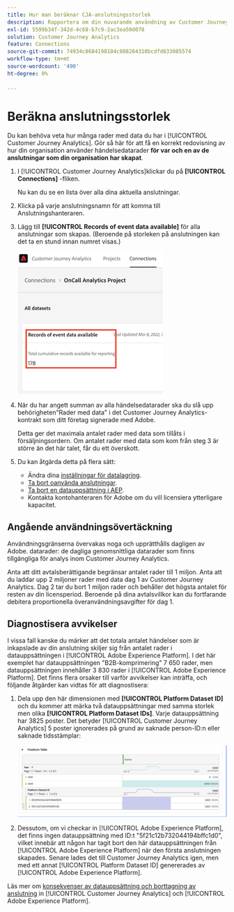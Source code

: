 ```yaml
---
title: Hur man beräknar CJA-anslutningsstorlek
description: Rapportera om din nuvarande användning av Customer Journey Analytics
exl-id: 5599b34f-342d-4c68-b7c9-2ac3ea50d078
solution: Customer Journey Analytics
feature: Connections
source-git-commit: 74934c8684198104c808284310bcdfd633085574
workflow-type: tm+mt
source-wordcount: '490'
ht-degree: 0%

---
```


# Beräkna anslutningsstorlek

Du kan behöva veta hur många rader med data du har i [!UICONTROL Customer Journey Analytics]. Gör så här för att få en korrekt redovisning av hur din organisation använder händelsedatarader **för var och en av de anslutningar som din organisation har skapat**.

1. I [!UICONTROL Customer Journey Analytics]klickar du på **[!UICONTROL Connections]** -fliken.

   Nu kan du se en lista över alla dina aktuella anslutningar.

1. Klicka på varje anslutningsnamn för att komma till Anslutningshanteraren.

1. Lägg till **[!UICONTROL Records of event data available]** för alla anslutningar som skapas. (Beroende på storleken på anslutningen kan det ta en stund innan numret visas.)

   ![händelsedata](assets/event-data.png)

1. När du har angett summan av alla händelsedatarader ska du slå upp behörigheten&quot;Rader med data&quot; i det Customer Journey Analytics-kontrakt som ditt företag signerade med Adobe.

   Detta ger det maximala antalet rader med data som tillåts i försäljningsordern. Om antalet rader med data som kom från steg 3 är större än det här talet, får du ett överskott.

1. Du kan åtgärda detta på flera sätt:

   * Ändra dina [inställningar för datalagring](https://experienceleague.adobe.com/docs/analytics-platform/using/cja-connections/manage-connections.html?lang=en#set-rolling-window-for-connection-data-retention).
   * [Ta bort oanvända anslutningar](https://experienceleague.adobe.com/docs/analytics-platform/using/cja-overview/cja-faq.html?lang=en#implications-of-deleting-data-components).
   * [Ta bort en datauppsättning i AEP](https://experienceleague.adobe.com/docs/analytics-platform/using/cja-overview/cja-faq.html?lang=en#implications-of-deleting-data-components).
   * Kontakta kontohanteraren för Adobe om du vill licensiera ytterligare kapacitet.

## Angående användningsövertäckning

Användningsgränserna övervakas noga och upprätthålls dagligen av Adobe. datarader: de dagliga genomsnittliga datarader som finns tillgängliga för analys inom Customer Journey Analytics.

Anta att ditt avtalsberättigande begränsar antalet rader till 1 miljon. Anta att du laddar upp 2 miljoner rader med data dag 1 av Customer Journey Analytics. Dag 2 tar du bort 1 miljon rader och behåller det högsta antalet för resten av din licensperiod. Beroende på dina avtalsvillkor kan du fortfarande debitera proportionella överanvändningsavgifter för dag 1.

## Diagnostisera avvikelser

I vissa fall kanske du märker att det totala antalet händelser som är inkapslade av din anslutning skiljer sig från antalet rader i datauppsättningen i [!UICONTROL Adobe Experience Platform]. I det här exemplet har datauppsättningen &quot;B2B-komprimering&quot; 7 650 rader, men datauppsättningen innehåller 3 830 rader i [!UICONTROL Adobe Experience Platform]. Det finns flera orsaker till varför avvikelser kan inträffa, och följande åtgärder kan vidtas för att diagnostisera:

1. Dela upp den här dimensionen med **[!UICONTROL Platform Dataset ID]** och du kommer att märka två datauppsättningar med samma storlek men olika **[!UICONTROL Platform Dataset IDs]**. Varje datauppsättning har 3825 poster. Det betyder [!UICONTROL Customer Journey Analytics] 5 poster ignorerades på grund av saknade person-ID:n eller saknade tidsstämplar:

   ![uppdelning](assets/data-size2.png)

1. Dessutom, om vi checkar in [!UICONTROL Adobe Experience Platform], det finns ingen datauppsättning med ID:t &quot;5f21c12b732044194bffc1d0&quot;, vilket innebär att någon har tagit bort den här datauppsättningen från [!UICONTROL Adobe Experience Platform] när den första anslutningen skapades. Senare lades det till Customer Journey Analytics igen, men med ett annat [!UICONTROL Platform Dataset ID] genererades av [!UICONTROL Adobe Experience Platform].

Läs mer om [konsekvenser av datauppsättning och borttagning av anslutning](https://experienceleague.adobe.com/docs/analytics-platform/using/cja-overview/cja-faq.html?lang=en#implications-of-deleting-data-components) in [!UICONTROL Customer Journey Analytics] och [!UICONTROL Adobe Experience Platform].
